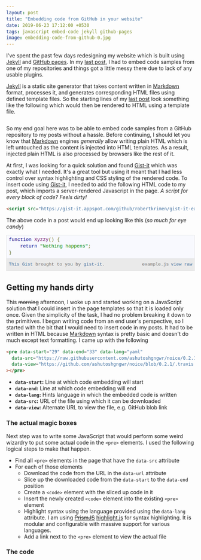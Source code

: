 ```yaml
---
layout: post
title: "Embedding code from GitHub in your website"
date: 2019-06-23 17:12:00 +0530
tags: javascript embed-code jekyll github-pages
image: embedding-code-from-github-0.jpg
---
```


I've spent the past few days redesigning my website which is built using
[Jekyll][jekyll] and [GitHub pages][github-pages]. In my [last post][last-post],
I had to embed code samples from one of my repositories and things got a little
messy there due to lack of any usable plugins.

[Jekyll][jekyll] is a static site generator that takes content written in
[Markdown][markdown] format, processes it, and generates corresponding HTML
files using defined template files. So the starting lines of my [last
post][last-post] look something like the following which would then be rendered
to HTML using a template file.

<pre data-end="9" data-lang="markdown"
  data-src="https://raw.githubusercontent.com/ashutoshgngwr/ashutoshgngwr.github.io/0cdc831f7b0e1d2f3f73e014fba707f02569d841/_posts/2019-06-21-continuos-integration-and-delivery-for-android-apps.md"
  data-view="https://github.com/ashutoshgngwr/ashutoshgngwr.github.io/blob/0cdc831f7b0e1d2f3f73e014fba707f02569d841/_posts/2019-06-21-continuos-integration-and-delivery-for-android-apps.md"
></pre>

So my end goal here was to be able to embed code samples from a GitHub
repository to my posts without a hassle. Before continuing, I should let you
know that [Markdown][markdown] engines _generally_ allow writing plain HTML
which is left untouched as the content is injected into HTML templates. As a
result, injected plain HTML is also processed by browsers like the rest of it.

At first, I was looking for a quick solution and found [Gist-it][gist-it] which
was exactly what I needed. It's a great tool but using it meant that I had less
control over syntax highlighting and CSS styling of the rendered code. To insert
code using [Gist-it][gist-it], I needed to add the following HTML code to my
post, which imports a server-rendered Javascript in the page. _A script for
every block of code? Feels dirty!_

```html
<script src="https://gist-it.appspot.com/github/robertkrimen/gist-it-example/blob/master/example.js"></script>
```

The above code in a post would end up looking like this (_so much for eye
candy_)

![gist-it preview](/assets/posts/img/embedding-code-from-github-1.jpg)

## Getting my hands dirty

This ~~morning~~ afternoon, I woke up and started working on a JavaScript
solution that I could insert in the page templates so that it is loaded only
once. Given the simplicity of the task, I had no problem breaking it down to the
primitives. I began writing code from an end user's perspective, so I started
with the bit that I would need to insert code in my posts. It had to be written
in HTML because [Markdown][markdown] syntax is pretty basic and doesn't do much
except text formatting. I came up with the following

```html
<pre data-start="29" data-end="33" data-lang="yaml"
  data-src="https://raw.githubusercontent.com/ashutoshgngwr/noice/0.2.1/.travis.yml"
  data-view="https://github.com/ashutoshgngwr/noice/blob/0.2.1/.travis.yml#L29-L33"
></pre>
```

- **`data-start`:** Line at which code embedding will start
- **`data-end`:** Line at which code embedding will end
- **`data-lang`:** Hints language in which the embedded code is written
- **`data-src`:** URL of the file using which it can be downloaded
- **`data-view`:** Alternate URL to view the file, e.g. GitHub blob link

### The actual magic boxes

Next step was to write some JavaScript that would perform some weird wizardry to
put some actual code in the `<pre>` elements. I used the following logical steps
to make that happen.

- Find all `<pre>` elements in the page that have the `data-src` attribute
- For each of those elements
  - Download the code from the URL in the `data-url` attribute
  - Slice up the downloaded code from the `data-start` to the `data-end` position
  - Create a `<code>` element with the sliced up code in it
  - Insert the newly created `<code>` element into the existing `<pre>` element
  - Highlight syntax using the language provided using the `data-lang`
    attribute. I am using ~~[PrismJS][prismjs]~~ [highlight.js][hljs] for syntax
    highlighting. It is modular and configurable with massive support for
    various languages.
  - Add a link next to the `<pre>` element to view the actual file

### The code

<pre data-start="36" data-end="83" data-lang="javascript"
  data-src="https://raw.githubusercontent.com/ashutoshgngwr/ashutoshgngwr.github.io/0cdc831f7b0e1d2f3f73e014fba707f02569d841/_layouts/default.html"
  data-view="https://github.com/ashutoshgngwr/ashutoshgngwr.github.io/blob/0cdc831f7b0e1d2f3f73e014fba707f02569d841/_layouts/default.html#L36-L83"
></pre>

[jekyll]: https://jekyllrb.com/
[github-pages]: https://pages.github.com/
[last-post]: /2019/06/21/continuos-integration-and-delivery-for-android-apps
[markdown]: https://en.wikipedia.org/wiki/Markdown
[gist-it]: https://gist-it.appspot.com/
[prismjs]: http://prismjs.com/
[hljs]: https://highlightjs.org/
